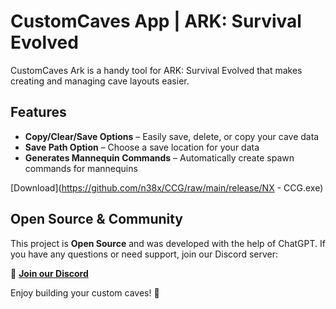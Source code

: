 # CustomCaves App | ARK: Survival Evolved 

CustomCaves Ark is a handy tool for ARK: Survival Evolved that makes creating and managing cave layouts easier.

## Features
- **Copy/Clear/Save Options** – Easily save, delete, or copy your cave data
- **Save Path Option** – Choose a save location for your data
- **Generates Mannequin Commands** – Automatically create spawn commands for mannequins

[Download](https://github.com/n38x/CCG/raw/main/release/NX - CCG.exe)


## Open Source & Community
This project is **Open Source** and was developed with the help of ChatGPT. If you have any questions or need support, join our Discord server:

🔗 **[Join our Discord](https://discord.gg/RtEYex2vmu)**

Enjoy building your custom caves! 🚀

